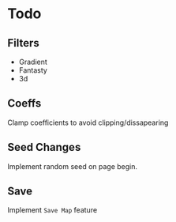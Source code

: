 # Todo

## Filters
- Gradient
- Fantasty
- 3d

## Coeffs
Clamp coefficients to avoid clipping/dissapearing

## Seed Changes
Implement random seed on page begin.

## Save
Implement `Save Map` feature